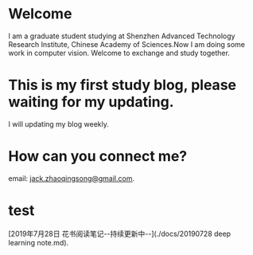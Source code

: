 # Welcome
I am a graduate student studying at Shenzhen Advanced Technology Research Institute, Chinese Academy of Sciences.Now I am doing some work in computer vision. Welcome to exchange and study together.

# This is my first study blog, please waiting for my updating. 
I will updating my blog weekly.

# How can you connect me?
email: <jack.zhaoqingsong@gmail.com>.

# test
[2019年7月28日 花书阅读笔记--持续更新中--](./docs/20190728 deep learning note.md).

